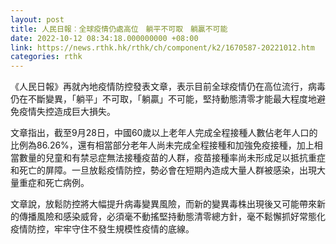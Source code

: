 ```yaml
---
layout: post
title: 人民日報︰全球疫情仍處高位　躺平不可取　躺贏不可能
date: 2022-10-12 08:34:18.000000000 +08:00
link: https://news.rthk.hk/rthk/ch/component/k2/1670587-20221012.htm
categories: rthk
---
```


《人民日報》再就內地疫情防控發表文章，表示目前全球疫情仍在高位流行，病毒仍在不斷變異，「躺平」不可取，「躺贏」不可能，堅持動態清零才能最大程度地避免疫情失控造成巨大損失。

文章指出，截至9月28日，中國60歲以上老年人完成全程接種人數佔老年人口的比例為86.26%，還有相當部分老年人尚未完成全程接種和加強免疫接種，加上相當數量的兒童和有禁忌症無法接種疫苗的人群，疫苗接種率尚未形成足以抵抗重症和死亡的屏障。一旦放鬆疫情防控，勢必會在短期內造成大量人群被感染，出現大量重症和死亡病例。

文章說，放鬆防控將大幅提升病毒變異風險，而新的變異毒株出現後又可能帶來新的傳播風險和感染威脅，必須毫不動搖堅持動態清零總方針，毫不鬆懈抓好常態化疫情防控，牢牢守住不發生規模性疫情的底線。
